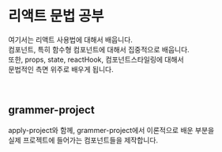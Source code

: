 # 리액트 문법 공부

여기서는 리액트 사용법에 대해서 배웁니다.\
컴포넌트, 특히 함수형 컴포넌트에 대해서 집중적으로 배웁니다.\
또한, props, state, reactHook, 컴포넌트스타일링에 대해서\
문법적인 측면 위주로 배우게 됩니다.

<br>

## grammer-project

apply-project와 함께, grammer-project에서 이론적으로 배운 부분을\
실제 프로젝트에 들어가는 컴포넌트들을 제작합니다.
